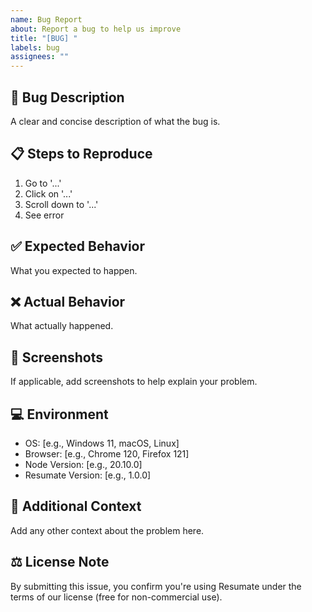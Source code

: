 ```yaml
---
name: Bug Report
about: Report a bug to help us improve
title: "[BUG] "
labels: bug
assignees: ""
---
```


## 🐛 Bug Description

A clear and concise description of what the bug is.

## 📋 Steps to Reproduce

1. Go to '...'
2. Click on '...'
3. Scroll down to '...'
4. See error

## ✅ Expected Behavior

What you expected to happen.

## ❌ Actual Behavior

What actually happened.

## 📸 Screenshots

If applicable, add screenshots to help explain your problem.

## 💻 Environment

- OS: [e.g., Windows 11, macOS, Linux]
- Browser: [e.g., Chrome 120, Firefox 121]
- Node Version: [e.g., 20.10.0]
- Resumate Version: [e.g., 1.0.0]

## 📝 Additional Context

Add any other context about the problem here.

## ⚖️ License Note

By submitting this issue, you confirm you're using Resumate under the terms of our license (free for non-commercial use).
